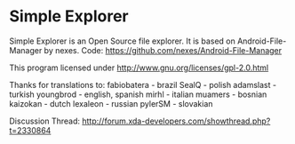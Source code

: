 Simple Explorer
===========

Simple Explorer is an Open Source file explorer. It is based on Android-File-Manager by nexes. 
Code: https://github.com/nexes/Android-File-Manager

This program licensed under http://www.gnu.org/licenses/gpl-2.0.html


Thanks for translations to:
fabiobatera - brazil
SealQ - polish
adamslast - turkish
youngbrod - english, spanish
mirhl - italian
muamers - bosnian
kaizokan - dutch
lexaleon - russian
pylerSM - slovakian


Discussion Thread: http://forum.xda-developers.com/showthread.php?t=2330864